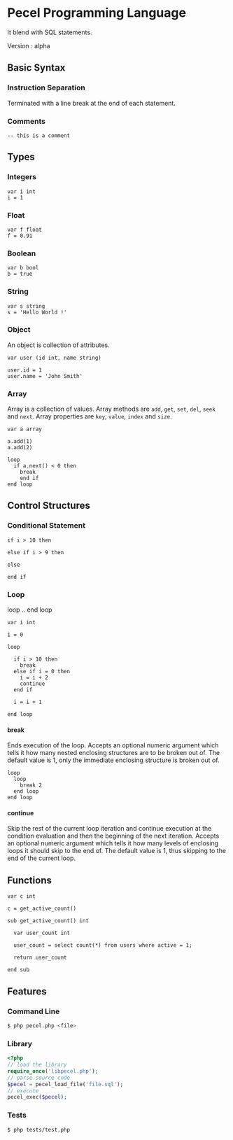 # Pecel Programming Language

It blend with SQL statements.

Version : alpha

## Basic Syntax

### Instruction Separation

Terminated with a line break at the end of each statement.

### Comments

```
-- this is a comment
```

## Types

### Integers

```
var i int
i = 1
```

### Float

```
var f float
f = 0.91
```

### Boolean

```
var b bool
b = true
```

### String

```
var s string
s = 'Hello World !'
```

### Object

An object is collection of attributes.

```
var user (id int, name string)

user.id = 1
user.name = 'John Smith'
```

### Array

Array is a collection of values.
Array methods are `add`, `get`, `set`, `del`, `seek` and `next`.
Array properties are `key`, `value`, `index` and `size`.

```
var a array

a.add(1)
a.add(2)

loop
  if a.next() < 0 then
    break
	end if
end loop
```

## Control Structures

### Conditional Statement

```
if i > 10 then

else if i > 9 then

else

end if
```

### Loop

loop .. end loop

```
var i int

i = 0

loop

  if i > 10 then
    break
  else if i = 0 then
    i = i + 2
    continue
  end if

  i = i + 1

end loop
```

#### break

Ends execution of the loop. Accepts an optional numeric argument which tells it
how many nested enclosing structures are to be broken out of. The default value
is 1, only the immediate enclosing structure is broken out of.

```
loop
  loop
    break 2
  end loop
end loop
```

#### continue

Skip the rest of the current loop iteration and continue execution at the
condition evaluation and then the beginning of the next iteration. Accepts an
optional numeric argument which tells it how many levels of enclosing loops it
should skip to the end of. The default value is 1, thus skipping to the end of
the current loop.

## Functions

```
var c int

c = get_active_count()

sub get_active_count() int

  var user_count int

  user_count = select count(*) from users where active = 1;

  return user_count

end sub
```

## Features

### Command Line

```sh
$ php pecel.php <file>
```

### Library

```php
<?php
// load the library
require_once('libpecel.php');
// parse source code
$pecel = pecel_load_file('file.sql');
// execute
pecel_exec($pecel);
```

### Tests

```sh
$ php tests/test.php
```

